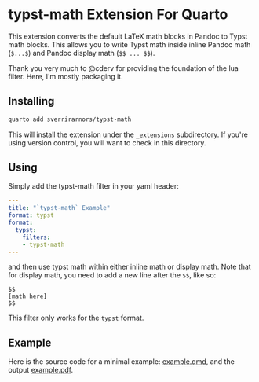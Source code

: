 # typst-math Extension For Quarto

This extension converts the default LaTeX math blocks in Pandoc to Typst math blocks. This allows you to write Typst math inside inline Pandoc math (`$...$`) and Pandoc display math (`$$ ... $$`).

Thank you very much to @cderv for providing the foundation of the lua filter. Here, I'm mostly packaging it.

## Installing

```bash
quarto add sverrirarnors/typst-math
```

This will install the extension under the `_extensions` subdirectory.
If you're using version control, you will want to check in this directory.

## Using

Simply add the typst-math filter in your yaml header:

```yaml
---
title: "`typst-math` Example"
format: typst
format:
  typst:
    filters:
    - typst-math
---
```

and then use typst math within either inline math or display math. Note that for display math, you need to add a new line after the `$$`, like so:

```
$$
[math here]
$$
```

This filter only works for the `typst` format.

## Example

Here is the source code for a minimal example: [example.qmd](example.qmd), and the output [example.pdf](example.pdf).

